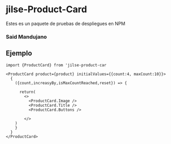 # jilse-Product-Card

Estes es un paquete de pruebas de despliegues en NPM

### Said Mandujano

## Ejemplo 

```
import {ProductCard} from 'jilse-product-car
```

```
<ProductCard product={product} initialValues={{count:4, maxCount:10}}>
  {
    ({count,increasyBy,isMaxCountReached,reset}) => {

      return(
        <>
          <ProductCard.Image />
          <ProductCard.Title />
          <ProductCard.Buttons />
      
        </>
    )
    }
  }
</ProductCard> 
```